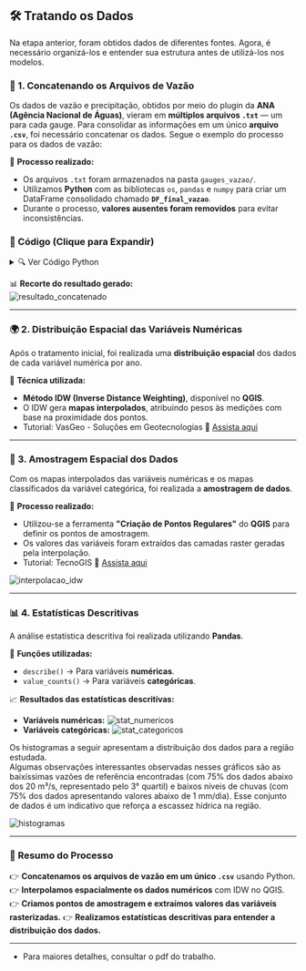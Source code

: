 ## 🛠️ Tratando os Dados

Na etapa anterior, foram obtidos dados de diferentes fontes. Agora, é necessário organizá-los e entender sua estrutura antes de utilizá-los nos modelos.

### 📌 1. Concatenando os Arquivos de Vazão
Os dados de vazão e precipitação, obtidos por meio do plugin da **ANA (Agência Nacional de Águas)**, vieram em **múltiplos arquivos `.txt`** — um para cada gauge. Para consolidar as informações em um único **arquivo `.csv`**, foi necessário concatenar os dados. Segue o exemplo do processo para os dados de vazão:

🔹 **Processo realizado:**
- Os arquivos `.txt` foram armazenados na pasta `gauges_vazao/`.
- Utilizamos **Python** com as bibliotecas `os`, `pandas` e `numpy` para criar um DataFrame consolidado chamado **`DF_final_vazao`**.
- Durante o processo, **valores ausentes foram removidos** para evitar inconsistências.

### **📝 Código (Clique para Expandir)**
<details>
  <summary>🔍 Ver Código Python</summary>

  ```python
  import os
  import pandas as pd
  import numpy as np

  # Caminho para a pasta contendo os arquivos TXT
  caminho_gauge_vazao = 'caminho da pasta gauges_vazao'

  # Lista para armazenar os DataFrames de cada arquivo
  dfs_vazao = []

  # Itera sobre todos os arquivos na pasta
  for arquivo_vazao in os.listdir(caminho_gauge_vazao):
      if arquivo_vazao.endswith('.txt'):
          # Lê o arquivo e cria um DataFrame
          caminho_arquivo_vazao = os.path.join(caminho_gauge_vazao, arquivo_vazao)
          DF_vazao = pd.read_csv(
              caminho_arquivo_vazao, delim_whitespace=True, header=None, encoding='latin-1')  
          
          # Adiciona uma coluna com o nome do arquivo
          DF_vazao['CD_estacao'] = arquivo_vazao
          dfs_vazao.append(DF_vazao)

  # Concatena os DataFrames em partes menores
  tamanho_parte = 30  # ajuste conforme necessário
  partes = [pd.concat(dfs_vazao[i:i+tamanho_parte], ignore_index=True) 
            for i in range(0, len(dfs_vazao), tamanho_parte)]

  # Concatena as partes para obter o DataFrame final
  DF_final_vazao = pd.concat(partes, ignore_index=True)

  # Renomear as colunas
  DF_final_vazao = DF_final_vazao.rename(columns={0: 'dia', 1: 'mes', 2:'ano', 3:'vazao_diaria'})

  # Remove o termo ".txt" da coluna 'CD_estacao'
  DF_final_vazao['CD_estacao'] = DF_final_vazao['CD_estacao'].str.replace('.txt', '')

  # Converte a coluna 'vazao_diaria' para numérica e trata valores negativos como NaN
  DF_final_vazao['vazao_diaria'] = pd.to_numeric(DF_final_vazao['vazao_diaria'], errors='coerce')
  DF_final_vazao['vazao_diaria'] = np.where(DF_final_vazao['vazao_diaria'] < 0, np.nan, 
                                             DF_final_vazao['vazao_diaria'])

  # Remove linhas com valores NaN
  DF_final_vazao = DF_final_vazao.dropna()

  # Salva em CSV
  DF_final_vazao.to_csv('DF_vazao.csv', index=False)
  ```

</details>


📊 **Recorte do resultado gerado:**  
![resultado_concatenado](https://github.com/user-attachments/assets/98895d11-6874-405a-8073-f5f01b8429ff)

---

### 🌍 2. Distribuição Espacial das Variáveis Numéricas
Após o tratamento inicial, foi realizada uma **distribuição espacial** dos dados de cada variável numérica por ano.

🔹 **Técnica utilizada:**
- **Método IDW (Inverse Distance Weighting)**, disponível no **QGIS**.
- O IDW gera **mapas interpolados**, atribuindo pesos às medições com base na proximidade dos pontos.
- Tutorial: VasGeo - Soluções em Geotecnologias
🔗 [Assista aqui](https://www.youtube.com/watch?v=_4K5pK2On1Y)

---

### 📌 3. Amostragem Espacial dos Dados
Com os mapas interpolados das variáveis numéricas e os mapas classificados da variável categórica, foi realizada a **amostragem de dados**.

🔹 **Processo realizado:**
- Utilizou-se a ferramenta **"Criação de Pontos Regulares"** do **QGIS** para definir os pontos de amostragem.
- Os valores das variáveis foram extraídos das camadas raster geradas pela interpolação.
- Tutorial: TecnoGIS 
🔗 [Assista aqui](https://www.youtube.com/watch?v=KjjYAOZZqHM)

![interpolacao_idw](https://github.com/user-attachments/assets/8d8181db-5b58-44b7-b053-cb95ec322ae4)

---

### 📊 4. Estatísticas Descritivas
A análise estatística descritiva foi realizada utilizando **Pandas**.

🔹 **Funções utilizadas:**
- `describe()` → Para variáveis **numéricas**.
- `value_counts()` → Para variáveis **categóricas**.

📈 **Resultados das estatísticas descritivas:**
- **Variáveis numéricas:**
 ![stat_numericos](https://github.com/user-attachments/assets/58a338a3-3ca4-49c8-929a-ed726518043f)
- **Variáveis categóricas:**
![stat_categoricos](https://github.com/user-attachments/assets/5bb39556-5a77-4217-b6d7-175f3a50f2be)

Os histogramas a seguir apresentam a distribuição dos dados para a região estudada.  
Algumas observações interessantes observadas nesses gráficos são as baixíssimas vazões de referência encontradas 
(com 75% dos dados abaixo dos 20 m³/s, representado pelo 3° quartil) e baixos níveis de chuvas 
(com 75% dos dados apresentando valores abaixo de 1 mm/dia). 
Esse conjunto de dados é um indicativo que reforça a escassez hídrica na região. 

![histogramas](https://github.com/user-attachments/assets/f0a15999-bc3d-477c-8fad-e2d80a1eea55)

---

### 🎯 Resumo do Processo
👉 **Concatenamos os arquivos de vazão em um único `.csv`** usando Python.
👉 **Interpolamos espacialmente os dados numéricos** com IDW no QGIS.
👉 **Criamos pontos de amostragem e extraímos valores das variáveis rasterizadas.**
👉 **Realizamos estatísticas descritivas para entender a distribuição dos dados.**

---

- Para maiores detalhes, consultar o pdf do trabalho.
